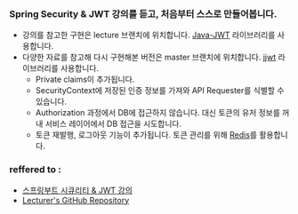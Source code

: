 ### Spring Security & JWT 강의를 듣고, 처음부터 스스로 만들어봅니다.
- 강의를 참고한 구현은 lecture 브랜치에 위치합니다. [Java-JWT](https://github.com/auth0/java-jwt) 라이브러리를 사용합니다.
- 다양한 자료를 참고해 다시 구현해본 버전은 master 브랜치에 위치합니다. [jjwt](https://github.com/jwtk/jjwt) 라이브러리를 사용합니다.
  - Private claims이 추가됩니다.
  - SecurityContext에 저장된 인증 정보를 가져와 API Requester를 식별할 수 있습니다.
  - Authorization 과정에서 DB에 접근하지 않습니다. 대신 토큰의 유저 정보를 꺼내 서비스 레이어에서 DB 접근을 시도합니다.
  - 토큰 재발행, 로그아웃 기능이 추가됩니다. 토큰 관리를 위해 [Redis](https://redis.io/)를 활용합니다.
  
### reffered to : 
- [스프링부트 시큐리티 & JWT 강의](https://www.inflearn.com/course/%EC%8A%A4%ED%94%84%EB%A7%81%EB%B6%80%ED%8A%B8-%EC%8B%9C%ED%81%90%EB%A6%AC%ED%8B%B0) 
- [Lecturer's GitHub Repository](https://github.com/codingspecialist/Springboot-Security-JWT-Easy)